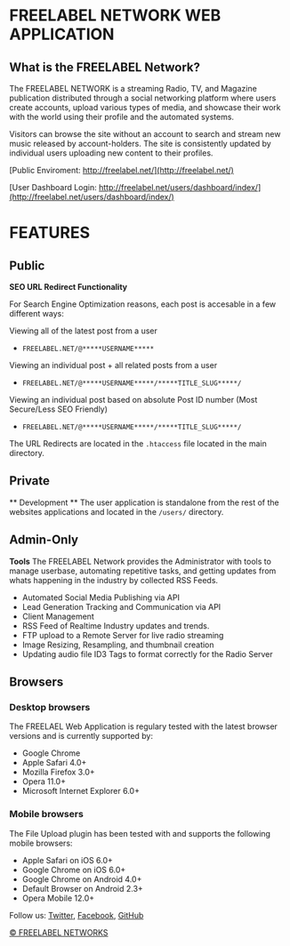 FREELABEL NETWORK WEB APPLICATION
=========

## What is the FREELABEL Network? 

The FREELABEL NETWORK is a streaming Radio, TV, and Magazine publication distributed through a social networking platform where users create accounts, upload various types of media, and showcase their work with the world using their profile and the automated systems. 

Visitors can browse the site without an account to search and stream new music released by account-holders. The site is consistently updated by individual users uploading new content to their profiles. 



[Public Enviroment: http://freelabel.net/](http://freelabel.net/)

[User Dashboard Login: http://freelabel.net/users/dashboard/index/](http://freelabel.net/users/dashboard/index/)


FEATURES
=========


## Public

**SEO URL Redirect Functionality**

For Search Engine Optimization reasons, each post is accesable in a few different ways:

Viewing all of the latest post from a user
* `FREELABEL.NET/@*****USERNAME*****`

Viewing an individual post + all related posts from a user
* `FREELABEL.NET/@*****USERNAME*****/*****TITLE_SLUG*****/`

Viewing an individual post based on absolute Post ID number (Most Secure/Less SEO Friendly)
* `FREELABEL.NET/@*****USERNAME*****/*****TITLE_SLUG*****/`

The URL Redirects are located in the `.htaccess` file located in the main directory.



## Private

** Development **
The user application is standalone from the rest of the websites applications and located in the `/users/` directory.







## Admin-Only

**Tools**
The FREELABEL Network provides the Administrator with tools to manage userbase, automating repetitive tasks, and getting updates from whats happening in the industry by collected RSS Feeds.
* Automated Social Media Publishing via API
* Lead Generation Tracking and Communication via API
* Client Management
* RSS Feed of Realtime Industry updates and trends.
* FTP upload to a Remote Server for live radio streaming
* Image Resizing, Resampling, and thumbnail creation
* Updating audio file ID3 Tags to format correctly for the Radio Server








## Browsers

### Desktop browsers
The FREELAEL Web Application is regulary tested with the latest browser versions and is currently supported by: 

* Google Chrome
* Apple Safari 4.0+
* Mozilla Firefox 3.0+
* Opera 11.0+
* Microsoft Internet Explorer 6.0+

### Mobile browsers
The File Upload plugin has been tested with and supports the following mobile browsers:

* Apple Safari on iOS 6.0+
* Google Chrome on iOS 6.0+
* Google Chrome on Android 4.0+
* Default Browser on Android 2.3+
* Opera Mobile 12.0+



Follow us: [Twitter](http://www.twitter.com/freelabelnet), [Facebook](http://www.facebook.com/theAMRecords), [GitHub](https://github.com/mayoalexander)

[© FREELABEL NETWORKS](http://www.freelabel.net)